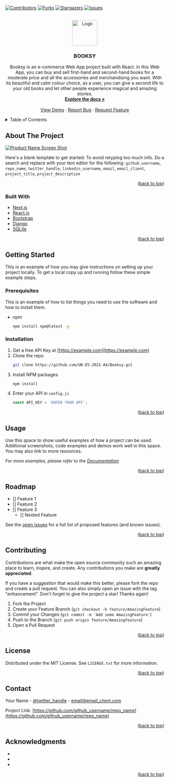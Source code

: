 <div id="top"></div>

<!-- PROJECT SHIELDS -->
<!--
*** I'm using markdown "reference style" links for readability.
*** Reference links are enclosed in brackets [ ] instead of parentheses ( ).
*** See the bottom of this document for the declaration of the reference variables
*** for contributors-url, forks-url, etc. This is an optional, concise syntax you may use.
*** https://www.markdownguide.org/basic-syntax/#reference-style-links
-->
[![Contributors][contributors-shield]][contributors-url]
[![Forks][forks-shield]][forks-url]
[![Stargazers][stars-shield]][stars-url]
[![Issues][issues-shield]][issues-url]




<!-- PROJECT LOGO -->
<br />
<div align="center">
  <a href="https://github.com/UB-ES-2021-A4/Booksy">
    <img src="https://user-images.githubusercontent.com/57969201/138897865-7ef61d66-b78a-468b-8895-8790bc6d29dc.png" alt="Logo" width="80" height="80">
  </a>

<h3 align="center">BOOKSY</h3>

  <p align="center">
    Booksy is an e-commerce Web App project built with React. In this Web App, you can buy and sell first-hand and second-hand books for a moderate price and all the accessories and merchandising you want. With its beautiful and calm colour choice, as a user, you can give a second life to your old books and let other people experience magical and amazing stories.
    <br />
    <a href="https://github.com/UB-ES-2021-A4/Booksy/wiki"><strong>Explore the docs »</strong></a>
    <br />
    <br />
    <a href="https://booksy-es2021.herokuapp.com/">View Demo</a>
    ·
    <a href="https://github.com/UB-ES-2021-A4/Booksy/issues">Report Bug</a>
    ·
    <a href="https://github.com/UB-ES-2021-A4/Booksy/issues">Request Feature</a>
  </p>
</div>



<!-- TABLE OF CONTENTS -->
<details>
  <summary>Table of Contents</summary>
  <ol>
    <li>
      <a href="#about-the-project">About The Project</a>
      <ul>
        <li><a href="#built-with">Built With</a></li>
      </ul>
    </li>
    <li>
      <a href="#getting-started">Getting Started</a>
      <ul>
        <li><a href="#prerequisites">Prerequisites</a></li>
        <li><a href="#installation">Installation</a></li>
      </ul>
    </li>
    <li><a href="#usage">Usage</a></li>
    <li><a href="#roadmap">Roadmap</a></li>
    <li><a href="#contributing">Contributing</a></li>
    <li><a href="#license">License</a></li>
    <li><a href="#contact">Contact</a></li>
    <li><a href="#acknowledgments">Acknowledgments</a></li>
  </ol>
</details>



<!-- ABOUT THE PROJECT -->
## About The Project

[![Product Name Screen Shot][product-screenshot]](https://user-images.githubusercontent.com/57969201/138903406-bef79f12-fb9a-46bb-87ce-48af8ef7c6a8.png)

Here's a blank template to get started: To avoid retyping too much info. Do a search and replace with your text editor for the following: `github_username`, `repo_name`, `twitter_handle`, `linkedin_username`, `email`, `email_client`, `project_title`, `project_description`

<p align="right">(<a href="#top">back to top</a>)</p>



### Built With

* [Next.js](https://nextjs.org/)
* [React.js](https://reactjs.org/)
* [Bootstrap](https://getbootstrap.com)
* [Django](https://www.djangoproject.com/)
* [SQLite](https://www.sqlite.org/index.html)

<p align="right">(<a href="#top">back to top</a>)</p>



<!-- GETTING STARTED -->
## Getting Started

This is an example of how you may give instructions on setting up your project locally.
To get a local copy up and running follow these simple example steps.

### Prerequisites

This is an example of how to list things you need to use the software and how to install them.
* npm
  ```sh
  npm install npm@latest -g
  ```

### Installation

1. Get a free API Key at [https://example.com](https://example.com)
2. Clone the repo
   ```sh
   git clone https://github.com/UB-ES-2021-A4/Booksy.git
   ```
3. Install NPM packages
   ```sh
   npm install
   ```
4. Enter your API in `config.js`
   ```js
   const API_KEY = 'ENTER YOUR API';
   ```

<p align="right">(<a href="#top">back to top</a>)</p>



<!-- USAGE EXAMPLES -->
## Usage

Use this space to show useful examples of how a project can be used. Additional screenshots, code examples and demos work well in this space. You may also link to more resources.

_For more examples, please refer to the [Documentation](https://example.com)_

<p align="right">(<a href="#top">back to top</a>)</p>



<!-- ROADMAP -->
## Roadmap

- [] Feature 1
- [] Feature 2
- [] Feature 3
    - [] Nested Feature

See the [open issues](https://github.com/github_username/repo_name/issues) for a full list of proposed features (and known issues).

<p align="right">(<a href="#top">back to top</a>)</p>



<!-- CONTRIBUTING -->
## Contributing

Contributions are what make the open source community such an amazing place to learn, inspire, and create. Any contributions you make are **greatly appreciated**.

If you have a suggestion that would make this better, please fork the repo and create a pull request. You can also simply open an issue with the tag "enhancement".
Don't forget to give the project a star! Thanks again!

1. Fork the Project
2. Create your Feature Branch (`git checkout -b feature/AmazingFeature`)
3. Commit your Changes (`git commit -m 'Add some AmazingFeature'`)
4. Push to the Branch (`git push origin feature/AmazingFeature`)
5. Open a Pull Request

<p align="right">(<a href="#top">back to top</a>)</p>



<!-- LICENSE -->
## License

Distributed under the MIT License. See `LICENSE.txt` for more information.

<p align="right">(<a href="#top">back to top</a>)</p>



<!-- CONTACT -->
## Contact

Your Name - [@twitter_handle](https://twitter.com/twitter_handle) - email@email_client.com

Project Link: [https://github.com/github_username/repo_name](https://github.com/github_username/repo_name)

<p align="right">(<a href="#top">back to top</a>)</p>



<!-- ACKNOWLEDGMENTS -->
## Acknowledgments

* []()
* []()
* []()

<p align="right">(<a href="#top">back to top</a>)</p>



<!-- MARKDOWN LINKS & IMAGES -->
<!-- https://www.markdownguide.org/basic-syntax/#reference-style-links -->
[contributors-shield]: https://img.shields.io/github/contributors/UB-ES-2021-A4/Booksy.svg?style=for-the-badge
[contributors-url]: https://github.com/UB-ES-2021-A4/Booksy/graphs/contributors
[forks-shield]: https://img.shields.io/github/forks/UB-ES-2021-A4/Booksy.svg?style=for-the-badge
[forks-url]: https://github.com/UB-ES-2021-A4/Booksy/network/members
[stars-shield]: https://img.shields.io/github/stars/UB-ES-2021-A4/Booksy.svg?style=for-the-badge
[stars-url]: https://github.com/UB-ES-2021-A4/Booksy/stargazers
[issues-shield]: https://img.shields.io/github/issues/UB-ES-2021-A4/Booksy.svg?style=for-the-badge
[issues-url]: https://github.com/UB-ES-2021-A4/Booksy/issues
[license-shield]: https://img.shields.io/github/license/UB-ES-2021-A4/Booksy.svg?style=for-the-badge
[license-url]: https://github.com/UB-ES-2021-A4/Booksy/blob/master/LICENSE.txt
[product-screenshot]: https://user-images.githubusercontent.com/57969201/138903406-bef79f12-fb9a-46bb-87ce-48af8ef7c6a8.png
